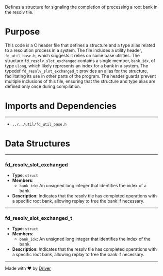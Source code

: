 <!--------------------------------------------------------------------------------->
<!-- IMPORTANT: This file is auto-generated by Driver (https://driver.ai). -------->
<!-- Manual edits may be overwritten on future commits. --------------------------->
<!--------------------------------------------------------------------------------->

Defines a structure for signaling the completion of processing a root bank in the resolv tile.

# Purpose
This code is a C header file that defines a structure and a type alias related to a resolution process in a system. The file includes a utility header, `fd_util_base.h`, which suggests it relies on some base utilities. The structure `fd_resolv_slot_exchanged` contains a single member, `bank_idx`, of type `ulong`, which likely represents an index for a bank in a system. The typedef `fd_resolv_slot_exchanged_t` provides an alias for the structure, facilitating its use in other parts of the program. The header guards prevent multiple inclusions of this file, ensuring that the structure and type alias are defined only once during compilation.
# Imports and Dependencies

---
- `../../util/fd_util_base.h`


# Data Structures

---
### fd\_resolv\_slot\_exchanged
- **Type**: ``struct``
- **Members**:
    - ``bank_idx``: An unsigned long integer that identifies the index of a bank.
- **Description**: Indicates that the resolv tile has completed operations with a specific root bank, allowing replay to free the bank if necessary.


---
### fd\_resolv\_slot\_exchanged\_t
- **Type**: ``struct``
- **Members**:
    - ``bank_idx``: An unsigned long integer that identifies the index of the bank.
- **Description**: Indicates that the resolv tile has completed operations with a specific root bank, allowing replay to free the bank if necessary.



---
Made with ❤️ by [Driver](https://www.driver.ai/)